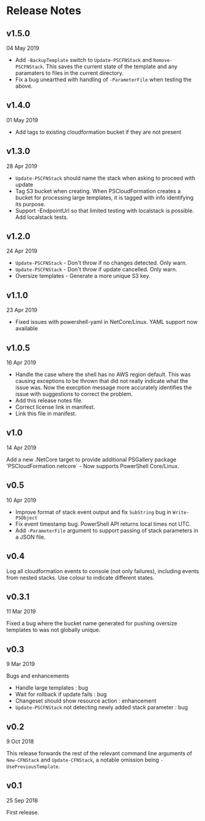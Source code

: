 # Release Notes

## v1.5.0

04 May 2019

* Add `-BackupTemplate` switch to `Update-PSCFNStack` and `Remove-PSCFNStack`. This saves the current state of the template and any paramaters to files in the current directory.
* Fix a bug unearthed with handling of `-ParameterFile` when testing the above.

## v1.4.0

01 May 2019

* Add tags to existing cloudformation bucket if they are not present

## v1.3.0

28 Apr 2019

* `Update-PSCFNStack` should name the stack when asking to proceed with update
* Tag S3 bucket when creating. When PSCloudFormation creates a bucket for processing large templates, it is tagged with info identifying its purpose.
* Support -EndpointUrl so that limited testing with localstack is possible. Add localstack tests.

## v1.2.0

24 Apr 2019

* `Update-PSCFNStack` - Don't throw if no changes detected. Only warn.
* `Update-PSCFNStack` - Don't throw if update cancelled. Only warn.
* Oversize templates - Generate a more unique S3 key.

## v1.1.0

23 Apr 2019

* Fixed issues with powershell-yaml in NetCore/Linux. YAML support now available

## v1.0.5

16 Apr 2019

* Handle the case where the shell has no AWS region default. This was causing exceptions to be thrown that did not really indicate what the issue was. Now the execption message more accurately identifies the issue with suggestions to correct the problem.
* Add this release notes file.
* Correct license link in manifest.
* Link this file in manifest.

## v1.0

14 Apr 2019

Add a new .NetCore target to provide additional PSGallery package 'PSCloudFormation.netcore` - Now supports PowerShell Core/Linux.

## v0.5

10 Apr 2019

* Improve format of stack event output and fix `SubString` bug in `Write-PSObject`
* Fix event timestamp bug. PowerShell API returns local times not UTC.
* Add `-ParameterFile` argument to support passing of stack parameters in a JSON file.

## v0.4

Log all cloudformation events to console (not only failures), including events from nested stacks. Use colour to indicate different states.

## v0.3.1

11 Mar 2019

Fixed a bug where the bucket name generated for pushing oversize templates to was not globally unique.

## v0.3

9 Mar 2019

Bugs and enhancements

* Handle large templates : bug
* Wait for rollback if update fails : bug
* Changeset should show resource action : enhancement
* `Update-PSCFNStack` not detecting newly added stack parameter : bug

## v0.2

9 Oct 2018

This release forwards the rest of the relevant command line arguments of `New-CFNStack` and `Update-CFNStack`, a notable omission being `-UsePreviousTemplate`.

## v0.1

25 Sep 2018

First release.